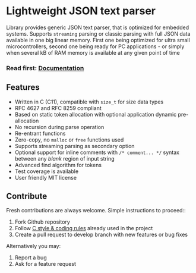 # Lightweight JSON text parser

Library provides generic JSON text parser, that is optimized for embedded systems.
Supports `streaming` parsing or classic parsing with full JSON data available in one big linear memory.
First one being optimized for ultra small microcontrollers, second one being ready for PC applications - or simply when several kB of RAM memory is available at any given point of time

<h3>Read first: <a href="http://docs.majerle.eu/projects/lwjson/">Documentation</a></h3>

## Features

* Written in C (C11), compatible with ``size_t`` for size data types
* RFC 4627 and RFC 8259 compliant
* Based on static token allocation with optional application dynamic pre-allocation
* No recursion during parse operation
* Re-entrant functions
* Zero-copy, no ``malloc`` or ``free`` functions used
* Supports streaming parsing as secondary option
* Optional support for inline comments with `/* comment... */` syntax between any *blank* region of input string
* Advanced find algorithm for tokens
* Test coverage is available
* User friendly MIT license

## Contribute

Fresh contributions are always welcome. Simple instructions to proceed::

1. Fork Github repository
2. Follow [C style & coding rules](https://github.com/MaJerle/c-code-style) already used in the project
3. Create a pull request to develop branch with new features or bug fixes

Alternatively you may:

1. Report a bug
2. Ask for a feature request
